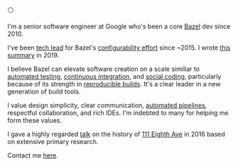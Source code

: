 :white_circle:

I'm a senior software engineer at Google who's been a core [Bazel](https://www.bazel.build/) dev since 2010.

I've been [tech lead](https://www.patkua.com/blog/the-definition-of-a-tech-lead/) for Bazel's [configurability effort](https://bazel.build/roadmaps/configuration.html) since ~2015. I wrote [this summary](https://blog.bazel.build/2019/02/11/configurable-builds-part-1.html) in 2019.

I believe Bazel can elevate software creation on a scale similiar to [automated testing](https://martinfowler.com/articles/practical-test-pyramid.html?ref=hackernoon.com#TheImportanceOftestAutomation), [continuous integration](https://www.martinfowler.com/articles/continuousIntegration.html), and [social coding](https://www.ibm.com/garage/method/practices/culture/practice_social_coding/), particularly because of its strength in [reproducible builds](https://en.wikipedia.org/wiki/Reproducible_builds). It's a clear leader in a new generation of build tools.

I value design simplicity, clear communication, [automated pipelines](https://stackoverflow.blog/2021/01/19/fulfilling-the-promise-of-ci-cd/), respectful collaboration, and rich IDEs. I'm indebted to many for helping me form these values.

I gave a highly regarded [talk](https://www.youtube.com/watch?v=fVx59XOZtSA) on the history of [111 Eighth Ave](https://en.wikipedia.org/wiki/111_Eighth_Avenue) in 2016 based on extensive primary research.

Contact me [here](https://github.com/gregestren/gregestren/discussions).

 
